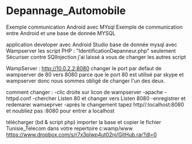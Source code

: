 # Depannage_Automobile
Exemple communication Android avec MYsql Exemple de communication entre Android et une base de donnée MYSQL

application developer avec Android Studio base de donnée mysql avec Wampserver les script PHP : "IdentificationDepanneur.php" seulement Sécuriser contre SQlInjection j'ai laissé à vous de changer les autres script

WampServer : http://10.0.2.2:8080 changer le port par defaut de wampserver de 80 vers 8080 parce que le port 80 est utilisé par skype et wampserver donc nous sommes obligé de changer l'un des deux.

comment changer : -clic droite sur licon de wampserver -apache -httpd.conf -chercher Listen 80 et changer vers Listen 8080 -enregistrer et redemarer wamseprver -aprés le changement tapez http//:localhost:8080 et noubliez pas :8080 pour entrer a localhost

télécharger (bd & script php) importer la base et copier le fichier Tunisie_Telecom dans votre repertoire c:wamp/www https://www.dropbox.com/s/r7x3plwp4ut02nj/GitHub.rar?dl=0
